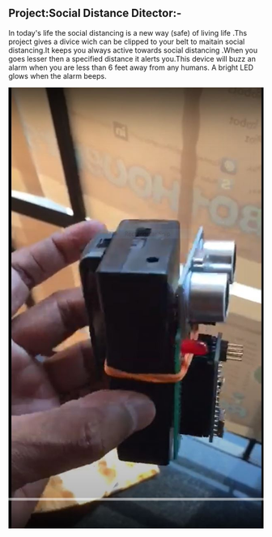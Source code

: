 ## Project:Social Distance Ditector:-


In today's life the social distancing is a new way (safe) of  living life .Ths project gives a divice wich can be clipped to your belt 
to maitain social distancing.It keeps you always active towards social distancing .When you goes lesser then a specified distance it 
alerts you.This device will buzz an alarm when you are less than 6 feet away from any humans. A bright LED glows when the alarm beeps.


![](https://github.com/Abhis-123/elecproject/blob/master/Capture.JPG)
